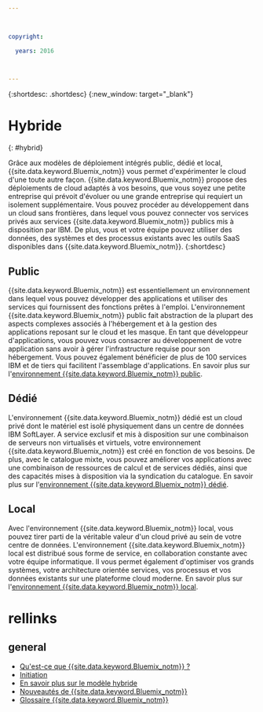```yaml
---

 

copyright:

  years: 2016

 

---
```


{:shortdesc: .shortdesc}
{:new_window: target="_blank"}

# Hybride
{: #hybrid}

Grâce aux modèles de déploiement intégrés public, dédié et local, {{site.data.keyword.Bluemix_notm}} vous permet d'expérimenter le
cloud d'une toute autre façon. {{site.data.keyword.Bluemix_notm}} propose des déploiements de cloud adaptés à vos besoins, que vous soyez une
petite entreprise qui prévoit d'évoluer ou une grande entreprise qui requiert un isolement supplémentaire. Vous pouvez procéder au développement dans un
cloud sans frontières, dans lequel vous pouvez connecter vos services privés aux services {{site.data.keyword.Bluemix_notm}} publics mis à
disposition par IBM. De plus, vous et votre équipe pouvez utiliser des données, des systèmes et des processus existants avec les outils SaaS disponibles dans {{site.data.keyword.Bluemix_notm}}.
{:shortdesc}

## Public

{{site.data.keyword.Bluemix_notm}}
est essentiellement un environnement dans lequel vous pouvez développer des applications et
utiliser des services qui fournissent des fonctions prêtes à l'emploi. L'environnement {{site.data.keyword.Bluemix_notm}} public fait abstraction de la
plupart des aspects complexes associés à l'hébergement et à la gestion des applications reposant sur le cloud et les masque. En tant que développeur d'applications, vous pouvez vous consacrer au développement de votre application sans avoir à gérer l'infrastructure
requise pour son
hébergement. Vous pouvez également bénéficier de plus de 100 services IBM et de tiers qui facilitent l'assemblage d'applications.
En savoir plus sur l'[environnement {{site.data.keyword.Bluemix_notm}} public](../public/index.html).

## Dédié

L'environnement {{site.data.keyword.Bluemix_notm}} dédié est un cloud privé dont le matériel est isolé physiquement dans un centre de
données IBM SoftLayer. A service exclusif et mis à disposition sur une combinaison de serveurs non virtualisés et virtuels, votre
environnement {{site.data.keyword.Bluemix_notm}} est créé en fonction de vos besoins. De plus, avec le catalogue mixte, vous pouvez améliorer vos
applications avec une combinaison de ressources de calcul et de services dédiés, ainsi que des capacités mises à disposition via la syndication du
catalogue. En savoir plus sur l'[environnement {{site.data.keyword.Bluemix_notm}} dédié](../dedicated/index.html).

## Local

Avec l'environnement {{site.data.keyword.Bluemix_notm}} local, vous pouvez tirer parti de la véritable valeur d'un cloud privé au sein de
votre centre de données. L'environnement {{site.data.keyword.Bluemix_notm}} local est distribué sous forme de service, en collaboration
constante avec votre équipe informatique. Il vous permet également d'optimiser vos grands systèmes, votre architecture orientée services, vos processus et
vos données existants sur une plateforme cloud moderne.
En savoir plus sur l'[environnement {{site.data.keyword.Bluemix_notm}} local](../local/index.html).

# rellinks
## general
* [Qu'est-ce que {{site.data.keyword.Bluemix_notm}} ?](http://www.ibm.com/cloud-computing/bluemix/what-is-bluemix/)
* [Initiation](http://www.ibm.com/cloud-computing/bluemix/getting-started/)
* [En savoir plus sur le modèle hybride](http://www.ibm.com/cloud-computing/bluemix/hybrid/)
* [Nouveautés de {{site.data.keyword.Bluemix_notm}}](../whatsnew/index.html)
* [Glossaire {{site.data.keyword.Bluemix_notm}}](../overview/glossary/index.html)

